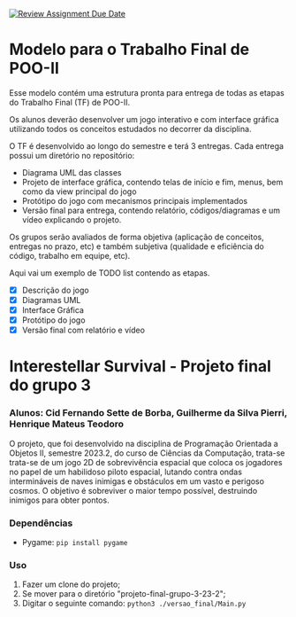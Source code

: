 [![Review Assignment Due Date](https://classroom.github.com/assets/deadline-readme-button-24ddc0f5d75046c5622901739e7c5dd533143b0c8e959d652212380cedb1ea36.svg)](https://classroom.github.com/a/Tw1jAWFH)
# Modelo para o Trabalho Final de POO-II
Esse modelo contém uma estrutura pronta para entrega de todas as etapas do Trabalho Final (TF) de POO-II.

Os alunos deverão desenvolver um jogo interativo e com interface gráfica utilizando todos os conceitos estudados no decorrer da disciplina.

O TF é desenvolvido ao longo do semestre e terá 3 entregas. Cada entrega possui um diretório no repositório:
 - Diagrama UML das classes
 - Projeto de interface gráfica, contendo telas de início e fim, menus, bem como da view principal do jogo
 - Protótipo do jogo com mecanismos principais implementados
 - Versão final para entrega, contendo relatório, códigos/diagramas e um vídeo explicando o projeto.

Os grupos serão avaliados de forma objetiva (aplicação de conceitos, entregas no prazo, etc) e também subjetiva (qualidade e eficiência do código, trabalho em equipe, etc).

Aqui vai um exemplo de TODO list contendo as etapas.
- [x] Descrição do jogo
- [x] Diagramas UML
- [x] Interface Gráfica
- [x] Protótipo do jogo
- [x] Versão final com relatório e vídeo

# Interestellar Survival - Projeto final do grupo 3
### Alunos: Cid Fernando Sette de Borba, Guilherme da Silva Pierri, Henrique Mateus Teodoro
O projeto, que foi desenvolvido na disciplina de Programação Orientada a Objetos II, semestre 2023.2, do curso de Ciências da Computação, trata-se trata-se de um jogo 2D de sobrevivência espacial que coloca os jogadores no papel de um habilidoso piloto espacial, lutando contra ondas intermináveis de naves inimigas e obstáculos em um vasto e perigoso cosmos. O objetivo é sobreviver o maior tempo possível, destruindo inimigos para obter pontos.
### Dependências
- Pygame: `pip install pygame`
### Uso
1. Fazer um clone do projeto;
2. Se mover para o diretório "projeto-final-grupo-3-23-2";
3. Digitar o seguinte comando: `python3 ./versao_final/Main.py`
